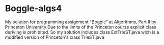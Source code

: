# Boggle-algs4
My solution for programming assignment "Boggle" at Algorithms, Part II by Princeton University 
Due to the limits of the Princeton course explicit class deriving is prohibited. So my solution includes class ExtTrieST.java wich is a modified version of Princeton's class TrieST.java
